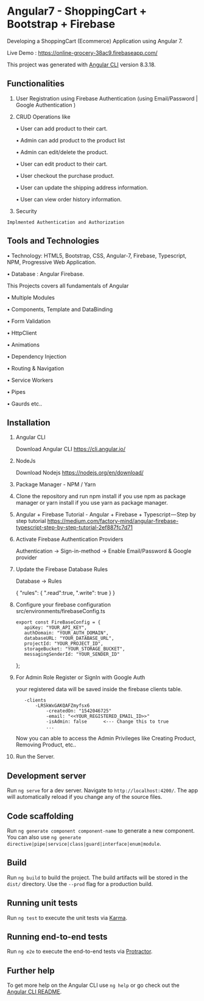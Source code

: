 # Angular7 - ShoppingCart + Bootstrap + Firebase

Developing a ShoppingCart (Ecommerce) Application using Angular 7.

Live Demo : https://online-grocery-38ac9.firebaseapp.com/

This project was generated with [Angular CLI](https://github.com/angular/angular-cli) version 8.3.18.

## Functionalities
  1. User Registration using Firebase Authentication (using Email/Password | Google Authentication )
  
  2. CRUD Operations like
  
     •	User can add product to their  cart.
     
     •	Admin can add product to the product list
     
      •	Admin can edit/delete the product.
      
      •	User can edit product to their cart.
      
      •	User checkout the purchase product.
      
      •	User can update the shipping address information.
      
     •	User can view order history information.
   
  3. Security
  
    Implmented Authentication and Authorization
    
## Tools and Technologies
  •	Technology: HTML5, Bootstrap, CSS, Angular-7, Firebase, Typescript, NPM, Progressive Web Application.
  
  •	Database : Angular Firebase.
  
This Projects covers all fundamentals of Angular

  •	Multiple Modules
  
  •	Components, Template and DataBinding
  
  •	Form Validation
  
  •	HttpClient
  
  •	Animations
  
  •	Dependency Injection
  
  •	Routing & Navigation
  
  •	Service Workers
  
  •	Pipes
  
  •	Gaurds etc..
  
## Installation

1. Angular CLI

     Download Angular CLI
     https://cli.angular.io/
 
 2. NodeJs

    Download Nodejs
    https://nodejs.org/en/download/

  3. Package Manager - NPM / Yarn

  4. Clone the repository and run npm install if you use npm as package manager or yarn install if you use yarn as package manager.

  5. Angular + Firebase Tutorial - Angular + Firebase + Typescript — Step by step tutorial https://medium.com/factory-mind/angular-firebase-typescript-step-by-step-tutorial-2ef887fc7d71

  6. Activate Firebase Authentication Providers

      Authentication -> Sign-in-method -> Enable Email/Password & Google provider

  7. Update the Firebase Database Rules

      Database -> Rules

      {
      "rules": {
          ".read":true,
          ".write": true
      }
      }
 
 
  8. Configure your firebase configuration src/environments/firebaseConfig.ts

         export const FireBaseConfig = {
            apiKey: "YOUR_API_KEY",
            authDomain: "YOUR_AUTH_DOMAIN",
            databaseURL: "YOUR_DATABASE_URL",
            projectId: "YOUR_PROJECT_ID",
            storageBucket: "YOUR_STORAGE_BUCKET",
            messagingSenderId: "YOUR_SENDER_ID"
        };
  9. For Admin Role Register or SignIn with Google Auth

        your registered data will be saved inside the firebase clients table.

            -clients
                -LRSkWxGAKQAFZmyfsx6
                    -createdOn: "1542046725"
                    -email: "<<YOUR_REGISTERED_EMAIL_ID>>"
                    -isAdmin: false      <--- Change this to true
                    ...
        Now you can able to access the Admin Privileges like Creating Product, Removing Product, etc..


  10. Run the Server.


## Development server

Run `ng serve` for a dev server. Navigate to `http://localhost:4200/`. The app will automatically reload if you change any of the source files.

## Code scaffolding

Run `ng generate component component-name` to generate a new component. You can also use `ng generate directive|pipe|service|class|guard|interface|enum|module`.

## Build

Run `ng build` to build the project. The build artifacts will be stored in the `dist/` directory. Use the `--prod` flag for a production build.

## Running unit tests

Run `ng test` to execute the unit tests via [Karma](https://karma-runner.github.io).

## Running end-to-end tests

Run `ng e2e` to execute the end-to-end tests via [Protractor](http://www.protractortest.org/).

## Further help

To get more help on the Angular CLI use `ng help` or go check out the [Angular CLI README](https://github.com/angular/angular-cli/blob/master/README.md).
